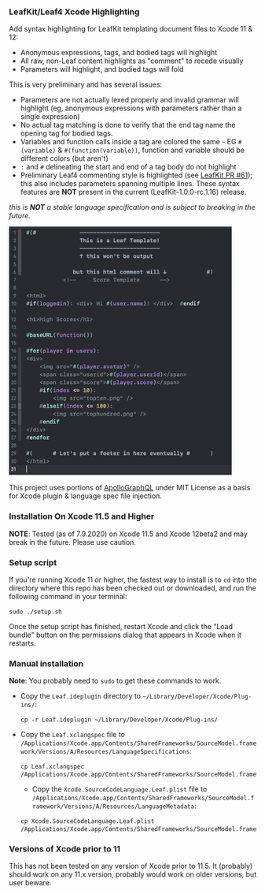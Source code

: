 ### LeafKit/Leaf4 Xcode Highlighting

Add syntax highlighting for LeafKit templating document files to Xcode 11 & 12:

* Anonymous expressions, tags, and bodied tags will highlight
* All raw, non-Leaf content highlights as "comment" to recede visually
* Parameters will highlight, and bodied tags will fold

This is very preliminary and has several issues:

* Parameters are not actually lexed properly and invalid grammar will highlight (eg, anonymous expressions with parameters rather than a single expression)
* No actual tag matching is done to verify that the end tag name the opening tag for bodied tags.
* Variables and function calls inside a tag are colored the same - EG `#(variable)` & `#(function(variable))`, function and variable should be different colors (but aren't)
* `:` and `#` delineating the start and end of a tag body do not highlight
* Preliminary Leaf4 commenting style is highlighted (see [LeafKit PR #61](https://github.com/vapor/leaf-kit/pull/61)); this also includes parameters spanning multiple lines. These syntax features are **NOT** present in the current (LeafKit-1.0.0-rc.1.16) release.

*this is **NOT** a stable language specification and is subject to breaking in the future.*

<img src="https://raw.githubusercontent.com/tdotclare/media/master/syntaxhighlighting.jpg" style="zoom:50%;" />



This project uses portions of [ApolloGraphQL](https://github.com/apollographql/xcode-graphql) under MIT License as a basis for Xcode plugin & language spec file injection.

### Installation On Xcode 11.5 and Higher

**NOTE**: Tested (as of 7.9.2020) on Xcode 11.5 and Xcode 12beta2 and may break in the future. Please use caution.

### Setup script

If you're running Xcode 11 or higher, the fastest way to install is to `cd` into the directory where this repo has been checked out or downloaded, and run the following command in your terminal:

```
sudo ./setup.sh
```

Once the setup script has finished, restart Xcode and click the "Load bundle" button on the permissions dialog that appears in Xcode when it restarts. 

### Manual installation

**Note**: You probably need to `sudo` to get these commands to work. 

- Copy the `Leaf.ideplugin` directory to `~/Library/Developer/Xcode/Plug-ins/`:

	```
	cp -r Leaf.ideplugin ~/Library/Developer/Xcode/Plug-ins/
	```
- Copy the `Leaf.xclangspec` file to `/Applications/Xcode.app/Contents/SharedFrameworks/SourceModel.framework/Versions/A/Resources/LanguageSpecifications`:

  ```
  cp Leaf.xclangspec /Applications/Xcode.app/Contents/SharedFrameworks/SourceModel.framework/Versions/A/Resources/LanguageSpecifications
  ```

  - Copy the `Xcode.SourceCodeLanguage.Leaf.plist` file to `/Applications/Xcode.app/Contents/SharedFrameworks/SourceModel.framework/Versions/A/Resources/LanguageMetadata`:

  ```
  cp Xcode.SourceCodeLanguage.Leaf.plist /Applications/Xcode.app/Contents/SharedFrameworks/SourceModel.framework/Versions/A/Resources/LanguageMetadata
  ```

### Versions of Xcode prior to 11

This has not been tested on any version of Xcode prior to 11.5. It (probably) should work on any 11.x version, probably would work on older versions, but user beware.
